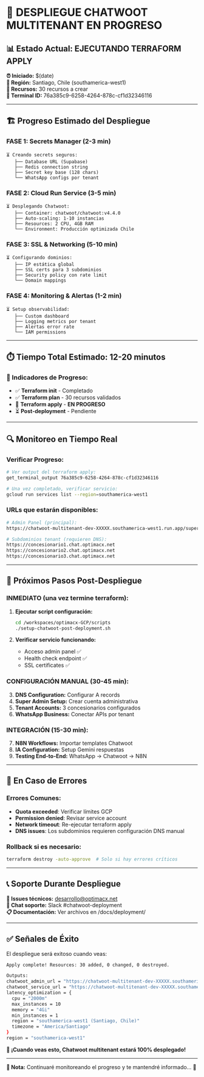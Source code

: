 # 🚀 DESPLIEGUE CHATWOOT MULTITENANT EN PROGRESO

## 📊 **Estado Actual: EJECUTANDO TERRAFORM APPLY**

**⏰ Iniciado:** $(date)  
**📍 Región:** Santiago, Chile (southamerica-west1)  
**🎯 Recursos:** 30 recursos a crear  
**📱 Terminal ID:** 76a385c9-6258-4264-878c-cf1d32346116

---

## 🏗️ **Progreso Estimado del Despliegue**

### **FASE 1: Secrets Manager (2-3 min)**
```
⏳ Creando secrets seguros:
   ├── Database URL (Supabase)
   ├── Redis connection string  
   ├── Secret key base (128 chars)
   └── WhatsApp configs por tenant
```

### **FASE 2: Cloud Run Service (3-5 min)**
```
⏳ Desplegando Chatwoot:
   ├── Container: chatwoot/chatwoot:v4.4.0
   ├── Auto-scaling: 1-10 instancias
   ├── Resources: 2 CPU, 4GB RAM
   └── Environment: Producción optimizada Chile
```

### **FASE 3: SSL & Networking (5-10 min)**
```
⏳ Configurando dominios:
   ├── IP estática global
   ├── SSL certs para 3 subdominios
   ├── Security policy con rate limit
   └── Domain mappings
```

### **FASE 4: Monitoring & Alertas (1-2 min)**
```
⏳ Setup observabilidad:
   ├── Custom dashboard
   ├── Logging metrics por tenant
   ├── Alertas error rate
   └── IAM permissions
```

---

## ⏱️ **Tiempo Total Estimado: 12-20 minutos**

### **🎯 Indicadores de Progreso:**
- ✅ **Terraform init** - Completado
- ✅ **Terraform plan** - 30 recursos validados  
- 🔄 **Terraform apply** - **EN PROGRESO**
- ⏳ **Post-deployment** - Pendiente

---

## 🔍 **Monitoreo en Tiempo Real**

### **Verificar Progreso:**
```bash
# Ver output del terraform apply:
get_terminal_output 76a385c9-6258-4264-878c-cf1d32346116

# Una vez completado, verificar servicio:
gcloud run services list --region=southamerica-west1
```

### **URLs que estarán disponibles:**
```bash
# Admin Panel (principal):
https://chatwoot-multitenant-dev-XXXXX.southamerica-west1.run.app/super_admin

# Subdominios tenant (requieren DNS):
https://concesionario1.chat.optimacx.net  
https://concesionario2.chat.optimacx.net
https://concesionario3.chat.optimacx.net
```

---

## 🎯 **Próximos Pasos Post-Despliegue**

### **INMEDIATO (una vez termine terraform):**
1. **Ejecutar script configuración:**
   ```bash
   cd /workspaces/optimacx-GCP/scripts
   ./setup-chatwoot-post-deployment.sh
   ```

2. **Verificar servicio funcionando:**
   - Acceso admin panel ✅
   - Health check endpoint ✅  
   - SSL certificates ✅

### **CONFIGURACIÓN MANUAL (30-45 min):**
3. **DNS Configuration:** Configurar A records
4. **Super Admin Setup:** Crear cuenta administrativa  
5. **Tenant Accounts:** 3 concesionarios configurados
6. **WhatsApp Business:** Conectar APIs por tenant

### **INTEGRACIÓN (15-30 min):**
7. **N8N Workflows:** Importar templates Chatwoot
8. **IA Configuration:** Setup Gemini respuestas
9. **Testing End-to-End:** WhatsApp → Chatwoot → N8N

---

## 🚨 **En Caso de Errores**

### **Errores Comunes:**
- **Quota exceeded**: Verificar límites GCP
- **Permission denied**: Revisar service account
- **Network timeout**: Re-ejecutar terraform apply
- **DNS issues**: Los subdominios requieren configuración DNS manual

### **Rollback si es necesario:**
```bash
terraform destroy -auto-approve  # Solo si hay errores críticos
```

---

## 📞 **Soporte Durante Despliegue**

**📧 Issues técnicos:** desarrollo@optimacx.net  
**💬 Chat soporte:** Slack #chatwoot-deployment  
**📋 Documentación:** Ver archivos en /docs/deployment/

---

## ✅ **Señales de Éxito**

El despliegue será exitoso cuando veas:

```bash
Apply complete! Resources: 30 added, 0 changed, 0 destroyed.

Outputs:
chatwoot_admin_url = "https://chatwoot-multitenant-dev-XXXXX.southamerica-west1.run.app/super_admin"
chatwoot_service_url = "https://chatwoot-multitenant-dev-XXXXX.southamerica-west1.run.app"
latency_optimization = {
  cpu = "2000m"
  max_instances = 10  
  memory = "4Gi"
  min_instances = 1
  region = "southamerica-west1 (Santiago, Chile)"
  timezone = "America/Santiago"  
}
region = "southamerica-west1"
```

**🎉 ¡Cuando veas esto, Chatwoot multitenant estará 100% desplegado!**

---

**📝 Nota:** Continuaré monitoreando el progreso y te mantendré informado... 👀
